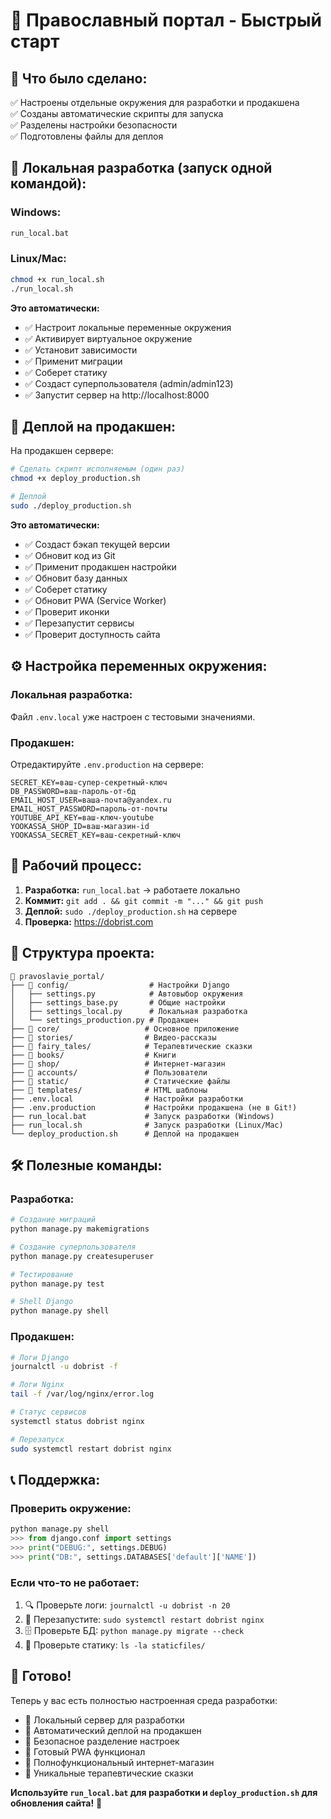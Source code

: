 # 🚀 Православный портал - Быстрый старт

## 🎯 **Что было сделано:**

✅ Настроены отдельные окружения для разработки и продакшена  
✅ Созданы автоматические скрипты для запуска  
✅ Разделены настройки безопасности  
✅ Подготовлены файлы для деплоя  

## 🔧 **Локальная разработка (запуск одной командой):**

### Windows:
```cmd
run_local.bat
```

### Linux/Mac:
```bash
chmod +x run_local.sh
./run_local.sh
```

**Это автоматически:**
- ✅ Настроит локальные переменные окружения
- ✅ Активирует виртуальное окружение  
- ✅ Установит зависимости
- ✅ Применит миграции
- ✅ Соберет статику
- ✅ Создаст суперпользователя (admin/admin123)
- ✅ Запустит сервер на http://localhost:8000

## 🚀 **Деплой на продакшен:**

На продакшен сервере:
```bash
# Сделать скрипт исполняемым (один раз)
chmod +x deploy_production.sh

# Деплой
sudo ./deploy_production.sh
```

**Это автоматически:**
- ✅ Создаст бэкап текущей версии
- ✅ Обновит код из Git
- ✅ Применит продакшен настройки
- ✅ Обновит базу данных
- ✅ Соберет статику
- ✅ Обновит PWA (Service Worker)
- ✅ Проверит иконки
- ✅ Перезапустит сервисы
- ✅ Проверит доступность сайта

## ⚙️ **Настройка переменных окружения:**

### Локальная разработка:
Файл `.env.local` уже настроен с тестовыми значениями.

### Продакшен:
Отредактируйте `.env.production` на сервере:
```env
SECRET_KEY=ваш-супер-секретный-ключ
DB_PASSWORD=ваш-пароль-от-бд  
EMAIL_HOST_USER=ваша-почта@yandex.ru
EMAIL_HOST_PASSWORD=пароль-от-почты
YOUTUBE_API_KEY=ваш-ключ-youtube
YOOKASSA_SHOP_ID=ваш-магазин-id
YOOKASSA_SECRET_KEY=ваш-секретный-ключ
```

## 🔄 **Рабочий процесс:**

1. **Разработка:** `run_local.bat` → работаете локально
2. **Коммит:** `git add . && git commit -m "..." && git push`  
3. **Деплой:** `sudo ./deploy_production.sh` на сервере
4. **Проверка:** https://dobrist.com

## 📁 **Структура проекта:**

```
📂 pravoslavie_portal/
├── 📁 config/                  # Настройки Django
│   ├── settings.py            # Автовыбор окружения  
│   ├── settings_base.py       # Общие настройки
│   ├── settings_local.py      # Локальная разработка
│   └── settings_production.py # Продакшен
├── 📁 core/                   # Основное приложение
├── 📁 stories/                # Видео-рассказы
├── 📁 fairy_tales/            # Терапевтические сказки  
├── 📁 books/                  # Книги
├── 📁 shop/                   # Интернет-магазин
├── 📁 accounts/               # Пользователи
├── 📁 static/                 # Статические файлы
├── 📁 templates/              # HTML шаблоны
├── .env.local                # Настройки разработки
├── .env.production           # Настройки продакшена (не в Git!)
├── run_local.bat             # Запуск разработки (Windows)
├── run_local.sh              # Запуск разработки (Linux/Mac)  
└── deploy_production.sh      # Деплой на продакшен
```

## 🛠️ **Полезные команды:**

### Разработка:
```bash
# Создание миграций
python manage.py makemigrations

# Создание суперпользователя
python manage.py createsuperuser

# Тестирование
python manage.py test

# Shell Django
python manage.py shell
```

### Продакшен:
```bash
# Логи Django
journalctl -u dobrist -f

# Логи Nginx  
tail -f /var/log/nginx/error.log

# Статус сервисов
systemctl status dobrist nginx

# Перезапуск
sudo systemctl restart dobrist nginx
```

## 📞 **Поддержка:**

### Проверить окружение:
```python
python manage.py shell
>>> from django.conf import settings  
>>> print("DEBUG:", settings.DEBUG)
>>> print("DB:", settings.DATABASES['default']['NAME'])
```

### Если что-то не работает:
1. 🔍 Проверьте логи: `journalctl -u dobrist -n 20`
2. 🔧 Перезапустите: `sudo systemctl restart dobrist nginx`  
3. 🗄️ Проверьте БД: `python manage.py migrate --check`
4. 📁 Проверьте статику: `ls -la staticfiles/`

## 🎉 **Готово!**

Теперь у вас есть полностью настроенная среда разработки:
- 🔧 Локальный сервер для разработки
- 🚀 Автоматический деплой на продакшен  
- 🔐 Безопасное разделение настроек
- 📱 Готовый PWA функционал
- 🛒 Полнофункциональный интернет-магазин
- 🧚 Уникальные терапевтические сказки

**Используйте `run_local.bat` для разработки и `deploy_production.sh` для обновления сайта!** 🎊
